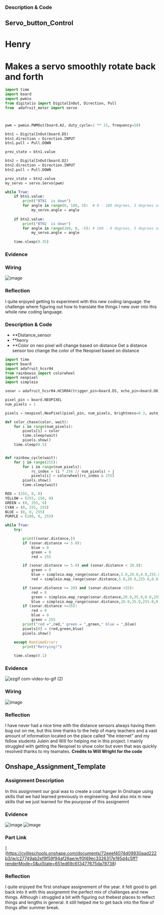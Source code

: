 

### Description & Code
## Servo_button_Control
# Henry
# Makes a servo smoothly rotate back and forth



```python
import time
import board
import pwmio
from digitalio import DigitalInOut, Direction, Pull
from  adafruit_motor import servo



pwm = pwmio.PWMOut(board.A2, duty_cycle=2 ** 15, frequency=50)

btn1 = DigitalInOut(board.D5)
btn1.direction = Direction.INPUT
btn1.pull = Pull.DOWN

prev_state = btn1.value

btn2 = DigitalInOut(board.D2)
btn2.direction = Direction.INPUT
btn2.pull = Pull.DOWN

prev_state = btn2.value
my_servo = servo.Servo(pwm)

while True:
    if btn1.value:
        print("BTN1  is down")  
        for angle in range(0, 180, 5):  # 0 - 180 degrees, 5 degrees at a time.
            my_servo.angle = angle
      
    if btn2.value:
        print("BTN2  is down") 
        for angle in range(180, 0, -5): # 180 - 0 degrees, 5 degrees at a time.
            my_servo.angle = angle
    
    time.sleep(0.35)

```


### Evidence



### Wiring
![image](https://github.com/hotting45/engr3/assets/143732418/19aa3482-738e-461d-9123-cc379e606869)


### Reflection
I quite enjoyed getting to experiment with this new coding language. the challenge where figuring out how to translate the things I new over into this whole new coding language. 




### Description & Code
 * **Distance_sensor
 * **henry 
 * **Color on neo pixel will change based on distance 
Get a distance sensor too change the color of the Neopixel based on distance


```python
import time
import board
import adafruit_hcsr04  
from rainbowio import colorwheel
import neopixel 
import simpleio

sonar = adafruit_hcsr04.HCSR04(trigger_pin=board.D5, echo_pin=board.D6)

pixel_pin = board.NEOPIXEL
num_pixels = 1

pixels = neopixel.NeoPixel(pixel_pin, num_pixels, brightness=0.3, auto_write=False)

def color_chase(color, wait):
    for i in range(num_pixels):
        pixels[i] = color
        time.sleep(wait)
        pixels.show()
    time.sleep(0.5)


def rainbow_cycle(wait):
    for j in range(255):
        for i in range(num_pixels):
            rc_index = (i * 256 // num_pixels) + j
            pixels[i] = colorwheel(rc_index & 255)
        pixels.show()
        time.sleep(wait)

RED = (255, 0, 0)
YELLOW = (255, 150, 0)
GREEN = (0, 255, 0)
CYAN = (0, 255, 255)
BLUE = (0, 0, 255)
PURPLE = (180, 0, 255)

while True:
    try:

        print((sonar.distance,))
        if (sonar.distance <= 5.0):
            blue = 0
            green = 0
            red = 255

        if (sonar.distance >= 5.0) and (sonar.distance < 20.0):
            green = 0
            blue = simpleio.map_range(sonar.distance,5.0,20.0,0.0,255.0)
            red = simpleio.map_range(sonar.distance,5.0,20.0,255.0,0.0)

        if (sonar.distance >= 20) and (sonar.distance <35):
            red = 0
            green = simpleio.map_range(sonar.distance,20.0,35.0,0.0,255.0)
            blue = simpleio.map_range(sonar.distance,20.0,35.0,255.0,0.0)
        if (sonar.distance >=35):
            red = 0
            blue = 0
            green = 255
        print("red =",red," green = ",green," blue = ",blue)    
        pixels[0] = (red,green,blue)
        pixels.show()
    
    except RuntimeError:
        print("Retrying!")

    time.sleep(0.1)
```

### Evidence
![ezgif com-video-to-gif (2)](https://github.com/hotting45/engr3/blob/main/ezgif.com-video-to-gif.gif?raw=true)
### Wiring
![image](https://github.com/hotting45/engr3/assets/143732418/e23cc38b-d1a3-4fdd-acf2-603bd078db5a)

### Reflection
I have never had a nice time with the distance sensors always having them bug out on me, but this time thanks to the help of many teachers and a vast amount of information located on the place called "the internet" and my fellow students Julein and Will for helping me in this project. I mainly struggled with getting the Neopixel to show color but even that was quickly resolved thanks to my teamates.
**Credits to Will Wright for the code**

## Onshape_Assignment_Template

### Assignment Description
In this assignment our goal was to create a coat hanger In Onshape using skills that we had learned previously in engineering. And also mix in new skills that we just learned for the pourpose of this assignemnt 
### Evidence
 ![image](https://github.com/hotting45/engr3/assets/143732418/6467cbc1-e384-4bc1-92df-08dd0d9a851c)
 ![image](https://github.com/hotting45/engr3/assets/143732418/c7877415-5712-4328-8786-22ecb001320f)

### Part Link 
](https://cvilleschools.onshape.com/documents/72eeef4074d09830aad222b3/w/c27749ab2ef9f59f94af26ae/e/f0f49ec3326317e195d4c5ff?renderMode=0&uiState=651ed69c613477675da78738)
### Reflection
I quite enjoyed the first onshape assignement of the year. it felt good to get back into it with this assignemnt the perfect mix of challenges and new things. Although i struggled a bit with figuring out thebest places to reflect things and lengths in general. it still helped me to get back into the flow of things after summer break.
&nbsp;

